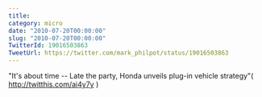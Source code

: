 ```yaml
---
title: 
category: micro
date: "2010-07-20T00:00:00"
slug: "2010-07-20T00:00:00"
TwitterId: 19016503863
TweetUrl: https://twitter.com/mark_philpot/status/19016503863
---
```


"It's about time -- Late the party, Honda unveils plug-in vehicle strategy"(
http://twitthis.com/ai4y7y )
